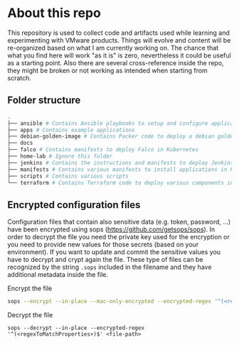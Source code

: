 # About this repo

This repository is used to collect code and artifacts used while learning and experimenting with VMware products. Things will evolve and content will be re-organized based on what I am currently working on.
The chance that what you find here will work "as it is" is zero, nevertheless it could be useful as a starting point. Also there are several cross-reference inside the repo, they might be broken or not working as intended when starting from scratch.

## Folder structure

<!-- BEGIN_FOLDER_STRUCTURE -->
```sh
.
├── ansible # Contains Ansible playbooks to setup and configure applications
├── apps # Contains example applications
├── debian-golden-image # Contains Packer code to deploy a debian golden image
├── docs
├── falco # Contains manifests to deploy Falco in Kubernetes
├── home-lab # Ignore this folder
├── jenkins # Contains the instructions and manifests to deploy Jenkins in Kubernetes
├── manifests # Contains various manifests to install applications in Kubernetes
├── scripts # Contains various scripts
└── terraform # Contains Terraform code to deploy various components in vSphere, Vault and Kuber...
```
<!-- END_FOLDER_STRUCTURE -->

## Encrypted configuration files

Configuration files that contain also sensitive data (e.g. token, password, ...) have been encrypted using sops (https://github.com/getsops/sops). In order to decrypt the file you need the private key used for the encryption or you need to provide new values for those secrets (based on your environment). If you want to update and commit the sensitive values you have to decrypt and crypt again the file. These type of files can be recognized by the string `.sops` included in the filename and they have additional metadata inside the file.

Encrypt the file
```sh
sops --encrypt --in-place --mac-only-encrypted --encrypted-regex '^(<regexToMatchProperties>)$' <file-path>
```

Decrypt the file
```
sops --decrypt --in-place --encrypted-regex '^(<regexToMatchProperties>)$' <file-path>
```